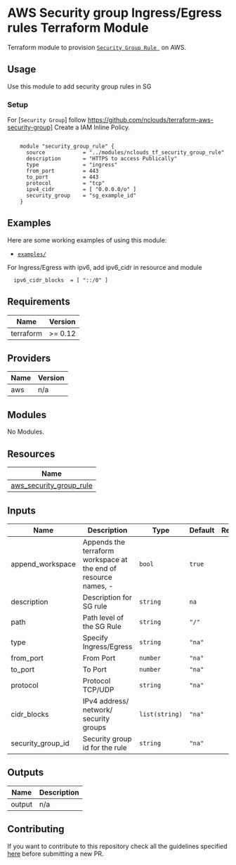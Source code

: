 # AWS Security group Ingress/Egress rules Terraform Module

Terraform module to provision [`Security Group Rule `](https://docs.aws.amazon.com/vpc/latest/userguide/VPC_SecurityGroups.html) on AWS.

## Usage

Use this module to add security group rules in SG

### Setup

For [`Security Group`] follow https://github.com/nclouds/terraform-aws-security-group]
Create a IAM Inline Policy.
```hcl

    module "security_group_rule" {
      source            = "../modules/nclouds_tf_security_group_rule"
      description       = "HTTPS to access Publically"
      type              = "ingress"
      from_port         = 443
      to_port           = 443
      protocol          = "tcp"
      ipv4_cidr         = [ "0.0.0.0/o" ]
      security_group    = "sg_example_id"
    }
```

## Examples
Here are some working examples of using this module:
- [`examples/`](examples/)


For Ingress/Egress with ipv6, add ipv6_cidr in resource and module
```hcl
  ipv6_cidr_blocks  = [ "::/0" ]
```

<!-- BEGINNING OF PRE-COMMIT-TERRAFORM DOCS HOOK -->
## Requirements

| Name | Version |
|------|---------|
| terraform | >= 0.12 |

## Providers

| Name | Version |
|------|---------|
| aws | n/a |

## Modules

No Modules.

## Resources

| Name |
|------|
| [aws_security_group_rule](https://registry.terraform.io/providers/hashicorp/aws/latest/docs/resources/security_group_rule) |

## Inputs

| Name | Description | Type | Default | Required |
|------|-------------|------|---------|:--------:|
| append\_workspace | Appends the terraform workspace at the end of resource names, <identifier>-<worspace> | `bool` | `true` | no |
| description | Description for SG rule | `string` | `na` | yes |
| path | Path level of the SG Rule | `string` | `"/"` | no |
| type | Specify Ingress/Egress | `string` | `"na"` | yes |
| from_port | From Port | `number` | `"na"` | yes |
| to_port | To Port | `number` | `"na"` | yes |
| protocol | Protocol TCP/UDP | `string` | `"na"` | yes |
| cidr_blocks | IPv4 address/ network/ security groups | `list(string)` | `"na"` | yes |
| security_group_id | Security group id for the rule | `string` | `"na"` | yes |

## Outputs

| Name | Description |
|------|-------------|
| output | n/a |
<!-- END OF PRE-COMMIT-TERRAFORM DOCS HOOK -->

## Contributing
If you want to contribute to this repository check all the guidelines specified [here](.github/CONTRIBUTING.md) before submitting a new PR.